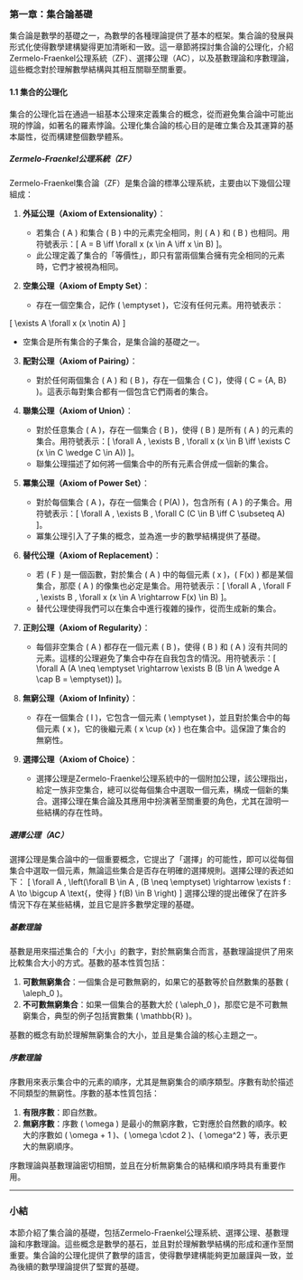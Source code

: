 ### 第一章：集合論基礎

集合論是數學的基礎之一，為數學的各種理論提供了基本的框架。集合論的發展與形式化使得數學建構變得更加清晰和一致。這一章節將探討集合論的公理化，介紹Zermelo-Fraenkel公理系統（ZF）、選擇公理（AC），以及基數理論和序數理論，這些概念對於理解數學結構與其相互關聯至關重要。

#### 1.1 集合的公理化

集合的公理化旨在通過一組基本公理來定義集合的概念，從而避免集合論中可能出現的悖論，如著名的羅素悖論。公理化集合論的核心目的是確立集合及其運算的基本屬性，從而構建整個數學體系。

##### Zermelo-Fraenkel公理系統（ZF）

Zermelo-Fraenkel集合論（ZF）是集合論的標準公理系統，主要由以下幾個公理組成：

1. **外延公理（Axiom of Extensionality）**：
   - 若集合 \( A \) 和集合 \( B \) 中的元素完全相同，則 \( A \) 和 \( B \) 也相同。用符號表示：\[ A = B \iff \forall x (x \in A \iff x \in B) \]。
   - 此公理定義了集合的「等價性」，即只有當兩個集合擁有完全相同的元素時，它們才被視為相同。

2. **空集公理（Axiom of Empty Set）**：
   - 存在一個空集合，記作 \( \emptyset \)，它沒有任何元素。用符號表示： 

\[
   \exists A \forall x (x \notin A)
\]

   - 空集合是所有集合的子集合，是集合論的基礎之一。

3. **配對公理（Axiom of Pairing）**：
   - 對於任何兩個集合 \( A \) 和 \( B \)，存在一個集合 \( C \)，使得 \( C = \{A, B\} \)。這表示每對集合都有一個包含它們兩者的集合。

4. **聯集公理（Axiom of Union）**：
   - 對於任意集合 \( A \)，存在一個集合 \( B \)，使得 \( B \) 是所有 \( A \) 的元素的集合。用符號表示：\[ \forall A \, \exists B \, \forall x (x \in B \iff \exists C (x \in C \wedge C \in A)) \]。
   - 聯集公理描述了如何將一個集合中的所有元素合併成一個新的集合。

5. **冪集公理（Axiom of Power Set）**：
   - 對於每個集合 \( A \)，存在一個集合 \( P(A) \)，包含所有 \( A \) 的子集合。用符號表示：\[ \forall A \, \exists B \, \forall C (C \in B \iff C \subseteq A) \]。
   - 冪集公理引入了子集的概念，並為進一步的數學結構提供了基礎。

6. **替代公理（Axiom of Replacement）**：
   - 若 \( F \) 是一個函數，對於集合 \( A \) 中的每個元素 \( x \)，\( F(x) \) 都是某個集合，那麼 \( A \) 的像集也必定是集合。用符號表示：\[ \forall A \, \forall F \, \exists B \, \forall x (x \in A \rightarrow F(x) \in B) \]。
   - 替代公理使得我們可以在集合中進行複雜的操作，從而生成新的集合。

7. **正則公理（Axiom of Regularity）**：
   - 每個非空集合 \( A \) 都存在一個元素 \( B \)，使得 \( B \) 和 \( A \) 沒有共同的元素。這樣的公理避免了集合中存在自我包含的情況。用符號表示：\[ \forall A (A \neq \emptyset \rightarrow \exists B (B \in A \wedge A \cap B = \emptyset)) \]。

8. **無窮公理（Axiom of Infinity）**：
   - 存在一個集合 \( I \)，它包含一個元素 \( \emptyset \)，並且對於集合中的每個元素 \( x \)，它的後繼元素 \( x \cup \{x\} \) 也在集合中。這保證了集合的無窮性。

9. **選擇公理（Axiom of Choice）**：
   - 選擇公理是Zermelo-Fraenkel公理系統中的一個附加公理，該公理指出，給定一族非空集合，總可以從每個集合中選取一個元素，構成一個新的集合。選擇公理在集合論及其應用中扮演著至關重要的角色，尤其在證明一些結構的存在性時。

##### 選擇公理（AC）

選擇公理是集合論中的一個重要概念，它提出了「選擇」的可能性，即可以從每個集合中選取一個元素，無論這些集合是否存在明確的選擇規則。選擇公理的表述如下：
\[ \forall A \, \left(\forall B \in A \, (B \neq \emptyset) \rightarrow \exists f : A \to \bigcup A \text{，使得 } f(B) \in B \right) \]
選擇公理的提出確保了在許多情況下存在某些結構，並且它是許多數學定理的基礎。

##### 基數理論

基數是用來描述集合的「大小」的數字，對於無窮集合而言，基數理論提供了用來比較集合大小的方式。基數的基本性質包括：

1. **可數無窮集合**：一個集合是可數無窮的，如果它的基數等於自然數集的基數 \( \aleph_0 \)。
2. **不可數無窮集合**：如果一個集合的基數大於 \( \aleph_0 \)，那麼它是不可數無窮集合，典型的例子包括實數集 \( \mathbb{R} \)。

基數的概念有助於理解無窮集合的大小，並且是集合論的核心主題之一。

##### 序數理論

序數用來表示集合中的元素的順序，尤其是無窮集合的順序類型。序數有助於描述不同類型的無窮性。序數的基本性質包括：

1. **有限序數**：即自然數。
2. **無窮序數**：序數 \( \omega \) 是最小的無窮序數，它對應於自然數的順序。較大的序數如 \( \omega + 1 \)、\( \omega \cdot 2 \)、\( \omega^2 \) 等，表示更大的無窮順序。

序數理論與基數理論密切相關，並且在分析無窮集合的結構和順序時具有重要作用。

---

### 小結

本節介紹了集合論的基礎，包括Zermelo-Fraenkel公理系統、選擇公理、基數理論和序數理論。這些概念是數學的基石，並且對於理解數學結構的形成和運作至關重要。集合論的公理化提供了數學的語言，使得數學建構能夠更加嚴謹與一致，並為後續的數學理論提供了堅實的基礎。
